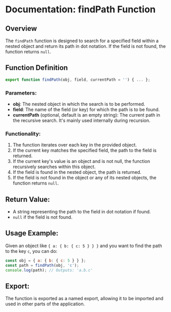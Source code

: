 
# Documentation: findPath Function

## Overview

The `findPath` function is designed to search for a specified field within a nested object and return its path in dot notation. If the field is not found, the function returns `null`.

## Function Definition

```javascript
export function findPath(obj, field, currentPath = '') { ... };
```

### Parameters:

- **obj**: The nested object in which the search is to be performed.
- **field**: The name of the field (or key) for which the path is to be found.
- **currentPath** (optional, default is an empty string): The current path in the recursive search. It's mainly used internally during recursion.

### Functionality:

1. The function iterates over each key in the provided object.
2. If the current key matches the specified field, the path to the field is returned.
3. If the current key's value is an object and is not null, the function recursively searches within this object.
4. If the field is found in the nested object, the path is returned.
5. If the field is not found in the object or any of its nested objects, the function returns `null`.

## Return Value:

- A string representing the path to the field in dot notation if found.
- `null` if the field is not found.

## Usage Example:

Given an object like `{ a: { b: { c: 5 } } }` and you want to find the path to the key `c`, you can do:

```javascript
const obj = { a: { b: { c: 5 } } };
const path = findPath(obj, 'c');
console.log(path); // Outputs: 'a.b.c'
```

## Export:

The function is exported as a named export, allowing it to be imported and used in other parts of the application.

